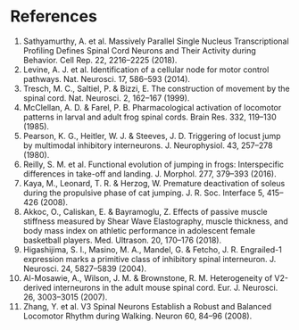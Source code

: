 # References

1.	Sathyamurthy, A. et al. Massively Parallel Single Nucleus Transcriptional Profiling Defines Spinal Cord Neurons and Their Activity during Behavior. Cell Rep. 22, 2216–2225 (2018).
2.	Levine, A. J. et al. Identification of a cellular node for motor control pathways. Nat. Neurosci. 17, 586–593 (2014).
3.	Tresch, M. C., Saltiel, P. & Bizzi, E. The construction of movement by the spinal cord. Nat. Neurosci. 2, 162–167 (1999).
4.	McClellan, A. D. & Farel, P. B. Pharmacological activation of locomotor patterns in larval and adult frog spinal cords. Brain Res. 332, 119–130 (1985).
5.	Pearson, K. G., Heitler, W. J. & Steeves, J. D. Triggering of locust jump by multimodal inhibitory interneurons. J. Neurophysiol. 43, 257–278 (1980).
6.	Reilly, S. M. et al. Functional evolution of jumping in frogs: Interspecific differences in take-off and landing. J. Morphol. 277, 379–393 (2016).
7.	Kaya, M., Leonard, T. R. & Herzog, W. Premature deactivation of soleus during the propulsive phase of cat jumping. J. R. Soc. Interface 5, 415–426 (2008).
8.	Akkoc, O., Caliskan, E. & Bayramoglu, Z. Effects of passive muscle stiffness measured by Shear Wave Elastography, muscle thickness, and body mass index on athletic performance in adolescent female basketball players. Med. Ultrason. 20, 170–176 (2018).
9.	Higashijima, S. I., Masino, M. A., Mandel, G. & Fetcho, J. R. Engrailed-1 expression marks a primitive class of inhibitory spinal interneuron. J. Neurosci. 24, 5827–5839 (2004).
10.	Al-Mosawie, A., Wilson, J. M. & Brownstone, R. M. Heterogeneity of V2-derived interneurons in the adult mouse spinal cord. Eur. J. Neurosci. 26, 3003–3015 (2007).
11.	Zhang, Y. et al. V3 Spinal Neurons Establish a Robust and Balanced Locomotor Rhythm during Walking. Neuron 60, 84–96 (2008).

